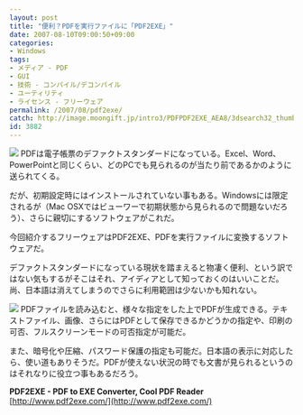 ```yaml
---
layout: post
title: "便利？PDFを実行ファイルに「PDF2EXE」"
date: 2007-08-10T09:00:50+09:00
categories:
- Windows
tags: 
- メディア - PDF
- GUI
- 技術 - コンパイル/デコンパイル
- ユーティリティ
- ライセンス - フリーウェア
permalink: /2007/08/pdf2exe/
catch: http://image.moongift.jp/intro3/PDFPDF2EXE_AEA8/3dsearch32_thumb1.png
id: 3882
---
```

[![](http://image.moongift.jp/intro3/PDFPDF2EXE_AEA8/3dsearch33_thumb1.png)](http://image.moongift.jp/intro3/PDFPDF2EXE_AEA8/3dsearch333.png) PDFは電子帳票のデファクトスタンダードになっている。Excel、Word、PowerPointと同じくらい、どのPCでも見られるのが当たり前であるかのように送られてくる。   
  
だが、初期設定時にはインストールされていない事もある。Windowsには限定されるが（Mac OSXではビューワーで初期状態から見られるので問題ないだろう）、さらに親切にするソフトウェアがこれだ。   
  
今回紹介するフリーウェアはPDF2EXE、PDFを実行ファイルに変換するソフトウェアだ。   
  
<!--more-->  
  
デファクトスタンダードになっている現状を踏まえると物凄く便利、という訳ではない気もするがそこはそれ、アイディアとして知っておくのはいいことだ。尚、日本語は消えてしまうのでさらに利用範囲は少ないかも知れない。   
  
[![](http://image.moongift.jp/intro3/PDFPDF2EXE_AEA8/3dsearch32_thumb1.png)](http://image.moongift.jp/intro3/PDFPDF2EXE_AEA8/3dsearch323.png) PDFファイルを読み込むと、様々な指定をした上でPDFが生成できる。テキストファイル、画像、さらにはPDFとして保存できるかどうかの指定や、印刷の可否、フルスクリーンモードの可否指定が可能だ。   
  
また、暗号化や圧縮、パスワード保護の指定も可能だ。日本語の表示に対応したら、使い道もありそうだ。PDFが使えない状況の時でも文書が見られるというのはそれなりに役立つ事もあるだろう。   
  
**PDF2EXE - PDF to EXE Converter, Cool PDF Reader**  
[http://www.pdf2exe.com/](http://www.pdf2exe.com/)